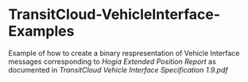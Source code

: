 # TransitCloud-VehicleInterface-Examples
Example of how to create a binary respresentation of Vehicle Interface messages corresponding to *Hogia Extended Position Report* as documented in *TransitCloud Vehicle Interface Specification 1.9.pdf*
